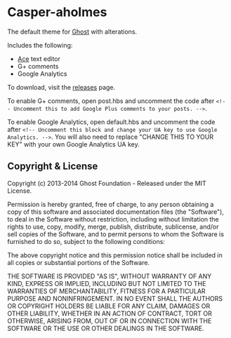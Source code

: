 # Casper-aholmes

The default theme for [Ghost](http://github.com/tryghost/ghost/) with alterations.

Includes the following:

* [Ace](http://ace.c9.io/) text editor
* G+ comments
* Google Analytics

To download, visit the [releases](https://github.com/aholmes/Casper/releases) page.

To enable G+ comments, open post.hbs and uncomment the code after `<!-- Uncomment this to add Google Plus comments to your posts. -->`.

To enable Google Analytics, open default.hbs and uncomment the code after `<!-- Uncomment this block and change your UA key to use Google Analytics. -->`. You will also need to replace "CHANGE THIS TO YOUR KEY" with your own Google Analytics UA key.

## Copyright & License

Copyright (c) 2013-2014 Ghost Foundation - Released under the MIT License.

Permission is hereby granted, free of charge, to any person obtaining a copy of this software and associated documentation files (the "Software"), to deal in the Software without restriction, including without limitation the rights to use, copy, modify, merge, publish, distribute, sublicense, and/or sell copies of the Software, and to permit persons to whom the Software is furnished to do so, subject to the following conditions:

The above copyright notice and this permission notice shall be included in all copies or substantial portions of the Software.

THE SOFTWARE IS PROVIDED "AS IS", WITHOUT WARRANTY OF ANY KIND, EXPRESS OR IMPLIED, INCLUDING BUT NOT LIMITED TO THE WARRANTIES OF MERCHANTABILITY, FITNESS FOR A PARTICULAR PURPOSE AND
NONINFRINGEMENT. IN NO EVENT SHALL THE AUTHORS OR COPYRIGHT HOLDERS BE LIABLE FOR ANY CLAIM, DAMAGES OR OTHER LIABILITY, WHETHER IN AN ACTION OF CONTRACT, TORT OR OTHERWISE, ARISING FROM, OUT OF OR IN CONNECTION WITH THE SOFTWARE OR THE USE OR OTHER DEALINGS IN THE SOFTWARE.
